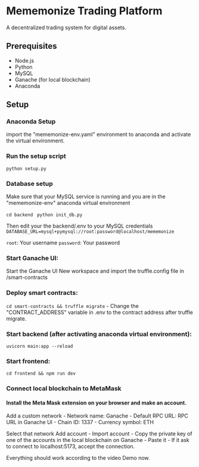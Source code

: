 # Mememonize Trading Platform
A decentralized trading system for digital assets.

## Prerequisites

- Node.js 
- Python 
- MySQL
- Ganache (for local blockchain)
- Anaconda
## Setup

### Anaconda Setup

import the "mememonize-env.yaml" environment to anaconda and 
activate the virtual environment.

### Run the setup script

```python setup.py```

### Database setup

Make sure that your MySQL service is running and you are in the "mememonize-env" anaconda virtual environment

```cd backend ```
```python init_db.py```

Then edit your the backend/.env to your MySQL credentials
```DATABASE_URL=mysql+pymysql://root:password@localhost/mememonize```

```root```: Your username
```password```: Your password

### Start Ganache UI:
Start the Ganache UI 
New workspace and import the truffle.config file in /smart-contracts
### Deploy smart contracts: 
```cd smart-contracts && truffle migrate```
    - Change the "CONTRACT_ADDRESS" variable in .env to the contract address after truffle migrate.
### Start backend (after activating anaconda virtual environment): 
```uvicorn main:app --reload```
### Start frontend: 
```cd frontend && npm run dev```

### Connect local blockchain to MetaMask

#### Install the Meta Mask extension on your browser and make an account.
Add a custom network
    - Network name: Ganache
    - Default RPC URL: RPC URL in Ganache UI
    - Chain ID: 1337
    - Currency symbol: ETH

Select that network
Add account 
    - Import account
    - Copy the private key of one of the accounts in the local blockchain on Ganache
    - Paste it
    - If it ask to connect to localhost:5173, accept the connection.


Everything should work according to the video Demo now.

